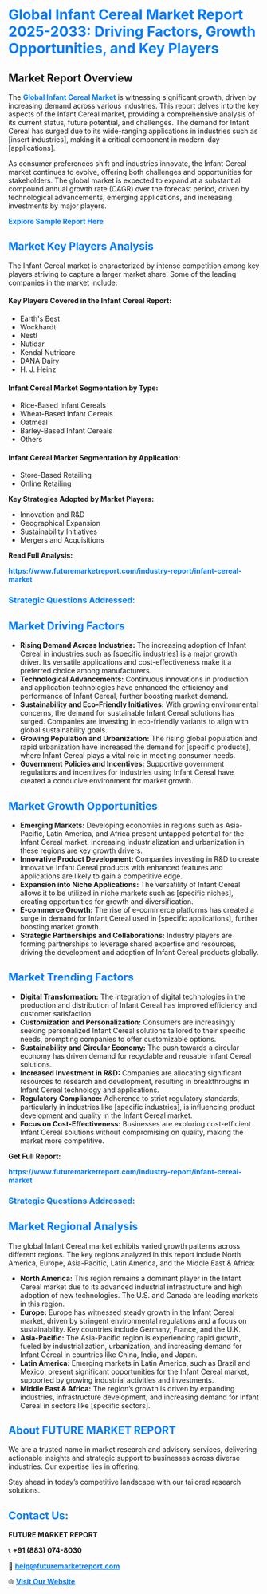 <h1 style="color: #007BFF;">Global Infant Cereal Market Report 2025-2033: Driving Factors, Growth Opportunities, and Key Players</h1>

<section id="overview">
<h2>Market Report Overview</h2>
<p>The <a href="https://www.futuremarketreport.com/industry-report/infant-cereal-market" style="color: #007BFF; text-decoration: none;"><strong>Global Infant Cereal Market</strong></a> is witnessing significant growth, driven by increasing demand across various industries. This report delves into the key aspects of the Infant Cereal market, providing a comprehensive analysis of its current status, future potential, and challenges. The demand for Infant Cereal has surged due to its wide-ranging applications in industries such as [insert industries], making it a critical component in modern-day [applications].</p>
<p>As consumer preferences shift and industries innovate, the Infant Cereal market continues to evolve, offering both challenges and opportunities for stakeholders. The global market is expected to expand at a substantial compound annual growth rate (CAGR) over the forecast period, driven by technological advancements, emerging applications, and increasing investments by major players.</p>
</section>

<section id="overview">
<p><a href="https://www.futuremarketreport.com/request-sample/reportId=43147" style="color: #007BFF; text-decoration: none;"><strong>Explore Sample Report Here</strong></a></p>
</section>

<section id="key-players">
<h2 style="color: #007BFF;">Market Key Players Analysis</h2>
<p>The Infant Cereal market is characterized by intense competition among key players striving to capture a larger market share. Some of the leading companies in the market include:</p>
<h4>Key Players Covered in the Infant Cereal Report:</h4>
<ul><li>Earth&#039;s Best</li><li>Wockhardt</li><li>Nestl</li><li>Nutidar</li><li>Kendal Nutricare</li><li>DANA Dairy</li><li>H. J. Heinz</li></ul>
<h4>Infant Cereal Market Segmentation by Type:</h4>
<ul><li>Rice-Based Infant Cereals</li><li>Wheat-Based Infant Cereals</li><li>Oatmeal</li><li>Barley-Based Infant Cereals</li><li>Others</li></ul>

<h4>Infant Cereal Market Segmentation by Application:</h4>
<ul><li>Store-Based Retailing</li><li>Online Retailing</li></ul>
<p><strong>Key Strategies Adopted by Market Players:</strong></p>
<ul>
<li>Innovation and R&D</li>
<li>Geographical Expansion</li>
<li>Sustainability Initiatives</li>
<li>Mergers and Acquisitions</li>
</ul>
</section>

<section>
<p><strong>Read Full Analysis: </strong></p><a href="https://www.futuremarketreport.com/industry-report/infant-cereal-market" style="color: #007BFF; text-decoration: none;"><strong>https://www.futuremarketreport.com/industry-report/infant-cereal-market</strong></a>
<h3 style="color: #007BFF;">Strategic Questions Addressed:</h3>
</section>

<section id="driving-factors">
<h2 style="color: #007BFF;">Market Driving Factors</h2>
<ul>
<li><strong>Rising Demand Across Industries:</strong> The increasing adoption of Infant Cereal in industries such as [specific industries] is a major growth driver. Its versatile applications and cost-effectiveness make it a preferred choice among manufacturers.</li>
<li><strong>Technological Advancements:</strong> Continuous innovations in production and application technologies have enhanced the efficiency and performance of Infant Cereal, further boosting market demand.</li>
<li><strong>Sustainability and Eco-Friendly Initiatives:</strong> With growing environmental concerns, the demand for sustainable Infant Cereal solutions has surged. Companies are investing in eco-friendly variants to align with global sustainability goals.</li>
<li><strong>Growing Population and Urbanization:</strong> The rising global population and rapid urbanization have increased the demand for [specific products], where Infant Cereal plays a vital role in meeting consumer needs.</li>
<li><strong>Government Policies and Incentives:</strong> Supportive government regulations and incentives for industries using Infant Cereal have created a conducive environment for market growth.</li>
</ul>
</section>

<section id="growth-opportunities">
<h2 style="color: #007BFF;">Market Growth Opportunities</h2>
<ul>
<li><strong>Emerging Markets:</strong> Developing economies in regions such as Asia-Pacific, Latin America, and Africa present untapped potential for the Infant Cereal market. Increasing industrialization and urbanization in these regions are key growth drivers.</li>
<li><strong>Innovative Product Development:</strong> Companies investing in R&D to create innovative Infant Cereal products with enhanced features and applications are likely to gain a competitive edge.</li>
<li><strong>Expansion into Niche Applications:</strong> The versatility of Infant Cereal allows it to be utilized in niche markets such as [specific niches], creating opportunities for growth and diversification.</li>
<li><strong>E-commerce Growth:</strong> The rise of e-commerce platforms has created a surge in demand for Infant Cereal used in [specific applications], further boosting market growth.</li>
<li><strong>Strategic Partnerships and Collaborations:</strong> Industry players are forming partnerships to leverage shared expertise and resources, driving the development and adoption of Infant Cereal products globally.</li>
</ul>
</section>

<section id="trending-factors">
<h2 style="color: #007BFF;">Market Trending Factors</h2>
<ul>
<li><strong>Digital Transformation:</strong> The integration of digital technologies in the production and distribution of Infant Cereal has improved efficiency and customer satisfaction.</li>
<li><strong>Customization and Personalization:</strong> Consumers are increasingly seeking personalized Infant Cereal solutions tailored to their specific needs, prompting companies to offer customizable options.</li>
<li><strong>Sustainability and Circular Economy:</strong> The push towards a circular economy has driven demand for recyclable and reusable Infant Cereal solutions.</li>
<li><strong>Increased Investment in R&D:</strong> Companies are allocating significant resources to research and development, resulting in breakthroughs in Infant Cereal technology and applications.</li>
<li><strong>Regulatory Compliance:</strong> Adherence to strict regulatory standards, particularly in industries like [specific industries], is influencing product development and quality in the Infant Cereal market.</li>
<li><strong>Focus on Cost-Effectiveness:</strong> Businesses are exploring cost-efficient Infant Cereal solutions without compromising on quality, making the market more competitive.</li>
</ul>
</section>

<section>
<p><strong>Get Full Report: </strong></p><a href="https://www.futuremarketreport.com/industry-report/infant-cereal-market" style="color: #007BFF; text-decoration: none;"><strong>https://www.futuremarketreport.com/industry-report/infant-cereal-market</strong></a>
<h3 style="color: #007BFF;">Strategic Questions Addressed:</h3>
</section>


<section id="regional-analysis">
<h2 style="color: #007BFF;">Market Regional Analysis</h2>
<p>The global Infant Cereal market exhibits varied growth patterns across different regions. The key regions analyzed in this report include North America, Europe, Asia-Pacific, Latin America, and the Middle East & Africa:</p>
<ul>
<li><strong>North America:</strong> This region remains a dominant player in the Infant Cereal market due to its advanced industrial infrastructure and high adoption of new technologies. The U.S. and Canada are leading markets in this region.</li>
<li><strong>Europe:</strong> Europe has witnessed steady growth in the Infant Cereal market, driven by stringent environmental regulations and a focus on sustainability. Key countries include Germany, France, and the U.K.</li>
<li><strong>Asia-Pacific:</strong> The Asia-Pacific region is experiencing rapid growth, fueled by industrialization, urbanization, and increasing demand for Infant Cereal in countries like China, India, and Japan.</li>
<li><strong>Latin America:</strong> Emerging markets in Latin America, such as Brazil and Mexico, present significant opportunities for the Infant Cereal market, supported by growing industrial activities and investments.</li>
<li><strong>Middle East & Africa:</strong> The region’s growth is driven by expanding industries, infrastructure development, and increasing demand for Infant Cereal in sectors like [specific sectors].</li>
</ul>
</section>

<footer>
<h2 style="color: #007BFF;">About FUTURE MARKET REPORT</h2>
<p>We are a trusted name in market research and advisory services, delivering actionable insights and strategic support to businesses across diverse industries. Our expertise lies in offering:</p>

<p>Stay ahead in today’s competitive landscape with our tailored research solutions.</p>

<h2 style="color: #007BFF;">Contact Us:</h2>
<p><strong>FUTURE MARKET REPORT</strong></p>
<p>📞 <strong>+91 (883) 074-8030</strong></p>
<p>📧 <strong><a href="mailto:help@futuremarketreport.com" style="color: #007BFF;">help@futuremarketreport.com</a></strong></p>
<p>🌐 <strong><a href="https://www.futuremarketreport.com/" style="color: #007BFF;">Visit Our Website</a></strong></p>
</footer>